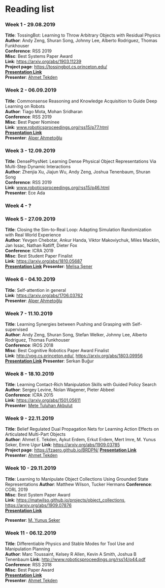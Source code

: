 # Reading list

### Week 1 - 29.08.2019

**Title**: TossingBot: Learning to Throw Arbitrary Objects with Residual Physics  
**Author**: Andy Zeng, Shuran Song, Johnny Lee, Alberto Rodriguez, Thomas Funkhouser  
**Conference**: RSS 2019  
**Misc**: Best Systems Paper Award  
**Link**: https://arxiv.org/abs/1903.11239  
**Project page**: https://tossingbot.cs.princeton.edu/  
**[Presentation Link](https://docs.google.com/presentation/d/1kyMQfFmKxTTL79eSbps_mpTUW9gAUcFz425MKSxGxE8/edit?usp=sharing)**   
**Presenter**: [Ahmet Tekden](https://github.com/fzaero)  

### Week 2 - 06.09.2019

**Title**: Commonsense Reasoning and Knowledge Acquisition to Guide Deep Learning on Robots  
**Author**: Tiago Mota, Mohan Sridharan  
**Conference**: RSS 2019  
**Misc**: Best Paper Nominee  
**Link**: www.roboticsproceedings.org/rss15/p77.html  
**[Presentation Link](https://docs.google.com/presentation/d/15tyi3EOuFhrIk6yuAzFz4T0Lqbs2MrxDW_h9ROC7gGQ/edit?usp=sharing)**  
**Presenter**: [Alper Ahmetoğlu](https://github.com/alper111)  

### Week 3 - 12.09.2019

**Title**: DensePhysNet: Learning Dense Physical Object Representations Via Multi-Step Dynamic Interactions  
**Author**: Zhenjia Xu, Jiajun Wu, Andy Zeng, Joshua Tenenbaum, Shuran Song  
**Conference**: RSS 2019  
**Link**: www.roboticsproceedings.org/rss15/p46.html  
**Presenter**: Ece Ada  

### Week 4 - ?

### Week 5 - 27.09.2019

**Title**: Closing the Sim-to-Real Loop: Adapting Simulation Randomization with Real World Experience  
**Author**: Yevgen Chebotar, Ankur Handa, Viktor Makoviychuk, Miles Macklin, Jan Issac, Nathan Ratliff, Dieter Fox  
**Conference**: ICRA 2019  
**Misc**: Best Student Paper Finalist  
**Link**: https://arxiv.org/abs/1810.05687  
**[Presentation Link](https://docs.google.com/presentation/d/1P6eSuKPYaaFf_ty-ECss3WkL_tfscFPoW0RHO-7Mlng/edit?usp=sharing)** 
**Presenter**: [Melisa Şener](https://github.com/melsener)  

### Week 6 - 04.10.2019

**Title**: Self-attention in general  
**Link**: https://arxiv.org/abs/1706.03762  
**Presenter**: [Alper Ahmetoğlu](https://github.com/alper111)

### Week 7 - 11.10.2019

**Title**: Learning Synergies between Pushing and Grasping with Self-supervised  
**Author**: Andy Zeng, Shuran Song, Stefan Welker, Johnny Lee, Alberto Rodriguez, Thomas Funkhouser  
**Conference**: IROS 2018  
**Misc**: Best Cognitive Robotics Paper Award Finalist  
**Link**: http://vpg.cs.princeton.edu/, https://arxiv.org/abs/1803.09956  
**[Presentation Link](https://docs.google.com/presentation/d/1_RQZcXS7DVPk2F1nmh-v0-GuKJX_GzjPdgUNC3QpL7E/edit?usp=sharing)** 
**Presenter**: Serkan Buğur

### Week 8 - 18.10.2019

**Title**: Learning Contact-Rich Manipulation Skills with Guided Policy Search  
**Author**: Sergey Levine, Nolan Wagener, Pieter Abbeel  
**Conference**: ICRA 2015  
**Link**: https://arxiv.org/abs/1501.05611  
**Presenter**: [Mete Tuluhan Akbulut](https://github.com/tuluhan-colors)


### Week 9 - 22.11.2019
**Title**: Belief Regulated Dual Propagation Nets for Learning Action Effects on Articulated Multi-Part Objects  
**Author**: Ahmet E. Tekden, Aykut Erdem, Erkut Erdem, Mert Imre, M. Yunus Seker, Emre Ugur 
**Link**: https://arxiv.org/abs/1909.03785  
**Project page**: https://fzaero.github.io/BRDPN/
**[Presentation Link](https://docs.google.com/presentation/d/1zF2ffoYaYnAmtRD3EFPQK4OFlKBPNLg0hLT8Mo3nyOw/edit?usp=sharing)**   
**Presenter**: [Ahmet Tekden](https://github.com/fzaero)  

### Week 10 - 29.11.2019
**Title**: Learning to Manipulate Object Collections Using Grounded State Representations
**Author**: Matthew Wilson, Tucker Hermans 
**Conference**: CORL 2019  
**Misc**: Best System Paper Award  
**Link**: https://matwilso.github.io/projects/object_collections, https://arxiv.org/abs/1909.07876  
**[Presentation Link](https://docs.google.com/presentation/d/1lZRP9tsMgtJIxQWgw3HajBTC7KxFGcmT1ROm4Jn3uOo/edit?usp=sharing)** 

**Presenter**: [M. Yunus Seker](https://myunusseker.github.io)


### Week 11 - 06.12.2019
**Title**: Differentiable Physics and Stable Modes for Tool Use and Manipulation Planning  
**Author**: Marc Toussaint, Kelsey R Allen, Kevin A Smith, Joshua B Tenenbaum 
**Link**: http://www.roboticsproceedings.org/rss14/p44.pdf
**Conference**: RSS 2018  
**Misc**: Best Paper Award  
**[Presentation Link](https://docs.google.com/presentation/d/1UjQKc86Tz7PoCIoOBhW1KzQyABlHkhnOW0m011aubB4/edit?usp=sharing)**   
**Presenter**: [Ahmet Tekden](https://github.com/fzaero)  

